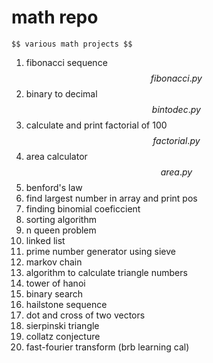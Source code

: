 # math repo

	$$ various math projects $$

01. fibonacci sequence 				$$ fibonacci.py $$
02. binary to decimal				$$ bintodec.py $$
03. calculate and print factorial of 100	$$ factorial.py $$
04. area calculator				$$ area.py $$
05. benford's law
06. find largest number in array and print pos
07. finding binomial coeficcient
08. sorting algorithm
09. n queen problem
10. linked list
11. prime number generator using sieve
12. markov chain
13. algorithm to calculate triangle numbers
14. tower of hanoi
15. binary search 
16. hailstone sequence
17. dot and cross of two vectors 
18. sierpinski triangle
19. collatz conjecture
20. fast-fourier transform (brb learning cal)
